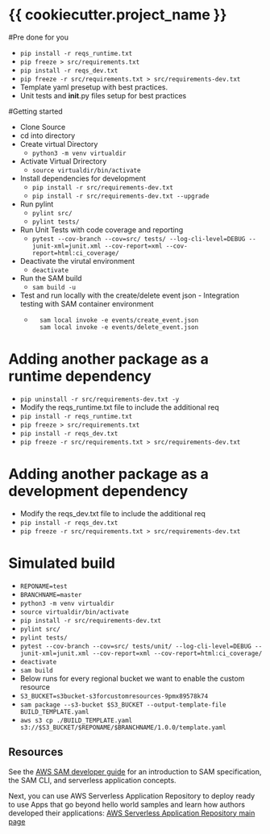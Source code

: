 # {{ cookiecutter.project_name }}

  #Pre done for you
  * `pip install -r reqs_runtime.txt`
  * `pip freeze > src/requirements.txt`
  * `pip install -r reqs_dev.txt`
  * `pip freeze -r src/requirements.txt > src/requirements-dev.txt `
  * Template yaml presetup with best practices.
  * Unit tests and __init__.py files setup for best practices

  #Getting started

  * Clone Source
  * cd into directory
  * Create virtual Directory
    * `python3 -m venv virtualdir`
  * Activate Virtual Drirectory
    * `source virtualdir/bin/activate`
  * Install dependencies for development
    * `pip install -r src/requirements-dev.txt`
    * `pip install -r src/requirements-dev.txt --upgrade`
  * Run pylint
    * `pylint src/`
    * `pylint tests/`
  * Run Unit Tests with code coverage and reporting
    * `pytest --cov-branch --cov=src/ tests/ --log-cli-level=DEBUG --junit-xml=junit.xml --cov-report=xml --cov-report=html:ci_coverage/`
  * Deactivate the virutal environment
    * `deactivate`
  * Run the SAM build
    * `sam build -u`
  * Test and run locally with the create/delete event json - Integration testing with SAM container environment
    * ```
        sam local invoke -e events/create_event.json
        sam local invoke -e events/delete_event.json
      ```

# Adding another package as a runtime dependency
* `pip uninstall -r src/requirements-dev.txt -y`
* Modify the reqs_runtime.txt file to include the additional req
* `pip install -r reqs_runtime.txt`
* `pip freeze > src/requirements.txt`
* `pip install -r reqs_dev.txt`
* `pip freeze -r src/requirements.txt > src/requirements-dev.txt`

# Adding another package as a development dependency
* Modify the reqs_dev.txt file to include the additional req
* `pip install -r reqs_dev.txt`
* `pip freeze -r src/requirements.txt > src/requirements-dev.txt`    

# Simulated build
* `REPONAME=test`
* `BRANCHNAME=master`
* `python3 -m venv virtualdir`
* `source virtualdir/bin/activate`
* `pip install -r src/requirements-dev.txt`
* `pylint src/`
* `pylint tests/`
* `pytest --cov-branch --cov=src/ tests/unit/ --log-cli-level=DEBUG --junit-xml=junit.xml --cov-report=xml --cov-report=html:ci_coverage/`
* `deactivate`
* `sam build`
* Below runs for every regional bucket we want to enable the custom resource
* `S3_BUCKET=s3bucket-s3forcustomresources-9pmx89578k74`
* `sam package --s3-bucket $S3_BUCKET --output-template-file BUILD_TEMPLATE.yaml`
* `aws s3 cp ./BUILD_TEMPLATE.yaml s3://$S3_BUCKET/$REPONAME/$BRANCHNAME/1.0.0/template.yaml`

## Resources

See the [AWS SAM developer guide](https://docs.aws.amazon.com/serverless-application-model/latest/developerguide/what-is-sam.html) for an introduction to SAM specification, the SAM CLI, and serverless application concepts.

Next, you can use AWS Serverless Application Repository to deploy ready to use Apps that go beyond hello world samples and learn how authors developed their applications: [AWS Serverless Application Repository main page](https://aws.amazon.com/serverless/serverlessrepo/)
